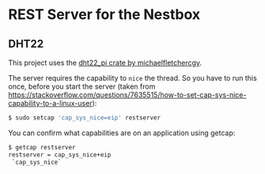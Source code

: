 # REST Server for the Nestbox

## DHT22

This project uses the [dht22_pi crate by michaelfletchercgy](https://github.com/michaelfletchercgy/dht22_pi).

The server requires the capability to `nice` the thread. So you have to run this once, before you
start the server (taken from https://stackoverflow.com/questions/7635515/how-to-set-cap-sys-nice-capability-to-a-linux-user):

```bash
$ sudo setcap 'cap_sys_nice=eip' restserver
```

You can confirm what capabilities are on an application using getcap:

```bash
$ getcap restserver
restserver = cap_sys_nice+eip
 `cap_sys_nice` 
```

